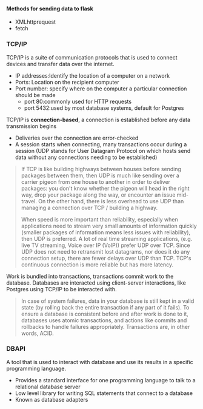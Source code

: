 
#### Methods for sending data to flask
+ XMLhttprequest
+ fetch
### TCP/IP
TCP/IP is a suite of communication protocols that is used to connect devices and transfer data over the internet.
+ IP addresses:Identify the location of a computer on a network
+ Ports: Location on the recipient computer
+ Port number: specify where on the computer a particular connection should be made
  + port 80:commonly used for HTTP requests
  + port 5432:used by most database systems, default for Postgres

TCP/IP is **connection-based**, a connection is established before any data transmission begins
+ Deliveries over the connection are error-checked
+ A session starts when connecting, many transactions occur during a session
(UDP stands for User Datagram Protocol on which hosts send data without any connections needing to be established)
>If TCP is like building highways between houses before sending packages between them, then UDP is much like sending over a carrier pigeon from one house to another in order to deliver packages: you don't know whether the pigeon will head in the right way, drop your package along the way, or encounter an issue mid-travel. On the other hand, there is less overhead to use UDP than managing a connection over TCP / building a highway.
>
>When speed is more important than reliability, especially when applications need to stream very small amounts of information quickly (smaller packages of information means less issues with reliability), then UDP is preferred. A lot of real time streaming applications, (e.g. live TV streaming, Voice over IP (VoIP)) prefer UDP over TCP. Since UDP does not need to retransmit lost datagrams, nor does it do any connection setup, there are fewer delays over UDP than TCP. TCP's continuous connection is more reliable but has more latency.

Work is bundled into transactions, transactions commit work to the database.
Databases are interacted using client-server interactions, like Postgres using TCP/IP to be interacted with.
>In case of system failures, data in your database is still kept in a valid state (by rolling back the entire transaction if any part of it fails). To ensure a database is consistent before and after work is done to it, databases uses atomic transactions, and actions like commits and rollbacks to handle failures appropriately. Transactions are, in other words, ACID.


### DBAPI
A tool that is used to interact with database and use its results in a specific programming language.
+ Provides a standard interface for one programming language to talk to a relational database server
+ Low level library for writing SQL statements that connect to a database
+ Known as database adapters
